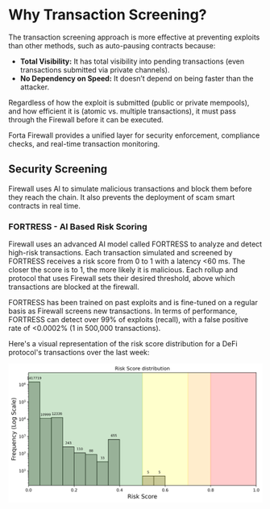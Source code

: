 # Why Transaction Screening?

The transaction screening approach is more effective at preventing exploits than other methods, such as auto-pausing contracts because:
- **Total Visibility:** It has total visibility into pending transactions (even transactions submitted via private channels).
- **No Dependency on Speed:** It doesn’t depend on being faster than the attacker.

Regardless of how the exploit is submitted (public or private mempools), and how efficient it is (atomic vs. multiple transactions), it must pass through the Firewall before it can be executed.

Forta Firewall provides a unified layer for security enforcement, compliance checks, and real-time transaction monitoring.

## Security Screening

Firewall uses Al to simulate malicious transactions and block them before they reach the chain. It also prevents the deployment of scam smart contracts in real time.


### FORTRESS - AI Based Risk Scoring

Firewall uses an advanced AI model called FORTRESS to analyze and detect high-risk transactions. Each transaction simulated and screened by FORTRESS receives a risk score from 0 to 1 with a latency <60 ms. The closer the score is to 1, the more likely it is malicious. Each rollup and protocol that uses Firewall sets their desired threshold, above which transactions are blocked at the firewall.

FORTRESS has been trained on past exploits and is fine-tuned on a regular basis as Firewall screens new transactions. In terms of performance, FORTRESS can detect over 99% of exploits (recall), with a false positive rate of <0.0002% (1 in 500,000 transactions).

Here's a visual representation of the risk score distribution for a DeFi protocol's transactions over the last week:


![fortress_risk_score](fortress.png)
